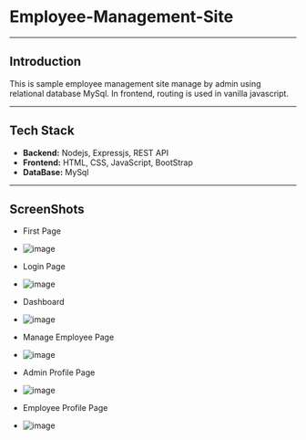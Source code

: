 # Employee-Management-Site
-- -- 

## Introduction
This is sample employee management site manage by admin using relational database MySql. In frontend, routing is used in vanilla javascript.
-- --

## Tech Stack
- <b>Backend:</b> Nodejs, Expressjs, REST API
- <b> Frontend:</b> HTML, CSS, JavaScript, BootStrap
- <b>DataBase:</b> MySql
-- --

## ScreenShots
- First Page
- ![image](https://github.com/Roshankrshah/Employee-Management-Site/assets/91787844/09f085d7-06af-45e8-a507-b031eaf4f35f)

- Login Page
- ![image](https://github.com/Roshankrshah/Employee-Management-Site/assets/91787844/8419600c-93ad-4fa7-b7e6-707eb1c0b2a4)

- Dashboard
- ![image](https://github.com/Roshankrshah/Employee-Management-Site/assets/91787844/61c79e8d-499e-422b-8d14-24fb360f9145)

- Manage Employee Page
- ![image](https://github.com/Roshankrshah/Employee-Management-Site/assets/91787844/851cca58-0b9b-495b-b190-9d11f64cdea3)

- Admin Profile Page
- ![image](https://github.com/Roshankrshah/Employee-Management-Site/assets/91787844/3f7a6a4b-a676-43cb-a093-dab94ae3ef3f)

- Employee Profile Page
- ![image](https://github.com/Roshankrshah/Employee-Management-Site/assets/91787844/adfd0a72-55ef-43d3-ad09-662dfef50309)





